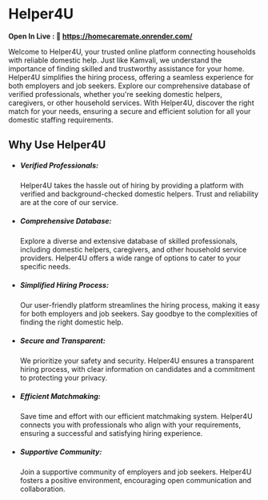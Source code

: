 # Helper4U  

**Open In Live : 🔗 https://homecaremate.onrender.com/** 

Welcome to Helper4U, your trusted online platform connecting households with reliable domestic help. Just like Kamvali, we understand the importance of finding skilled and trustworthy assistance for your home. Helper4U simplifies the hiring process, offering a seamless experience for both employers and job seekers. Explore our comprehensive database of verified professionals, whether you're seeking domestic helpers, caregivers, or other household services. With Helper4U, discover the right match for your needs, ensuring a secure and efficient solution for all your domestic staffing requirements.

## Why Use Helper4U 
<ul>
<li> <h5>Verified Professionals:</h5>  Helper4U takes the hassle out of hiring by providing a platform with verified and background-checked domestic helpers. Trust and reliability are at the core of our service.
 </li>

 <li> <h5>Comprehensive Database: </h5>  Explore a diverse and extensive database of skilled professionals, including domestic helpers, caregivers, and other household service providers. Helper4U offers a wide range of options to cater to your specific needs.
 </li>

 <li> <h5>Simplified Hiring Process:</h5>  Our user-friendly platform streamlines the hiring process, making it easy for both employers and job seekers. Say goodbye to the complexities of finding the right domestic help.
 </li>

 <li> <h5>Secure and Transparent:</h5> We prioritize your safety and security. Helper4U ensures a transparent hiring process, with clear information on candidates and a commitment to protecting your privacy.
 </li>

 <li> <h5>Efficient Matchmaking: </h5> Save time and effort with our efficient matchmaking system. Helper4U connects you with professionals who align with your requirements, ensuring a successful and satisfying hiring experience.
 </li>

 <li> <h5>Supportive Community:</h5> Join a supportive community of employers and job seekers. Helper4U fosters a positive environment, encouraging open communication and collaboration.
 </li>

 


 







</ul>